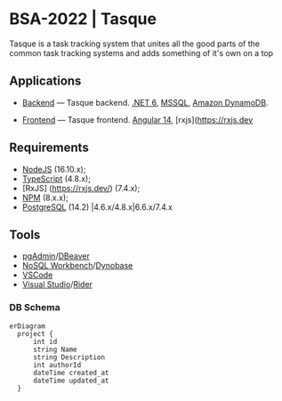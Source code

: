 # BSA-2022 | Tasque

Tasque is a task tracking system that unites all the good parts of the common task tracking systems and adds something of it's own on a top

## Applications

- [Backend](./backend) — Tasque backend. [.NET 6](https://www.c-sharpcorner.com/article/what-is-new-in-net-6-0/), [MSSQL](https://www.microsoft.com/en-us/sql-server/sql-server-downloads), [Amazon DynamoDB](https://aws.amazon.com/dynamodb/).

- [Frontend](./frontend) — Tasque frontend. [Angular 14](https://angular.io/), [rxjs](https://rxjs.dev

## Requirements

- [NodeJS](https://nodejs.org/en/) (16.10.x);
- [TypeScript](https://www.typescriptlang.org/) (4.8.x);
- [RxJS] (https://rxjs.dev/) (7.4.x);
- [NPM](https://www.npmjs.com/) (8.x.x);
- [PostgreSQL](https://www.postgresql.org/) (14.2)
      |4.6.x/4.8.x|6.6.x/7.4.x
      
## Tools

- [pgAdmin](https://www.pgadmin.org/)/[DBeaver](https://dbeaver.io/)
- [NoSQL Workbench](https://docs.aws.amazon.com/amazondynamodb/latest/developerguide/workbench.settingup.html)/[Dynobase](https://dynobase.dev/)
- [VSCode](https://code.visualstudio.com/)
- [Visual Studio](https://visualstudio.microsoft.com/vs/)/[Rider](https://www.jetbrains.com/rider/)

### DB Schema

```mermaid
erDiagram
  project {
      int id
      string Name
      string Description
      int authorId
      dateTime created_at
      dateTime updated_at
  }
```
